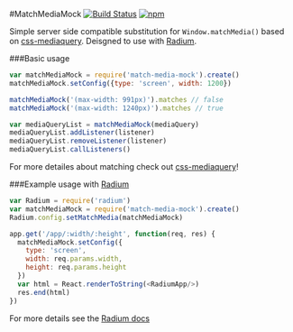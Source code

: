 #MatchMediaMock [![Build Status](https://img.shields.io/travis/azazdeaz/match-media-mock.svg?style=flat-square)](https://travis-ci.org/azazdeaz/match-media-mock)  [![npm](https://img.shields.io/npm/dm/match-media-mock.svg?style=flat-square)](https://www.npmjs.com/package/match-media-mock)

Simple server side compatible substitution for ```Window.matchMedia()``` based on [css-mediaquery].
Deisgned to use with [Radium].

###Basic usage
```javascript
var matchMediaMock = require('match-media-mock').create()
matchMediaMock.setConfig({type: 'screen', width: 1200})

matchMediaMock('(max-width: 991px)').matches // false
matchMediaMock('(max-width: 1240px)').matches // true

var mediaQueryList = matchMediaMock(mediaQuery)
mediaQueryList.addListener(listener)
mediaQueryList.removeListener(listener)
mediaQueryList.callListeners()
```

For more detailes about matching check out [css-mediaquery]!

###Example usage with [Radium]
```javascript
var Radium = require('radium')
var matchMediaMock = require('match-media-mock').create()
Radium.config.setMatchMedia(matchMediaMock)

app.get('/app/:width/:height', function(req, res) {
  matchMediaMock.setConfig({
    type: 'screen',
    width: req.params.width,
    height: req.params.height
  })
  var html = React.renderToString(<RadiumApp/>)
  res.end(html)
})
```
For more details see the [Radium docs][Radium]

[Radium]: https://github.com/FormidableLabs/radium/tree/master/docs/api#configsetmatchmedia
[css-mediaquery]: https://github.com/ericf/css-mediaquery
